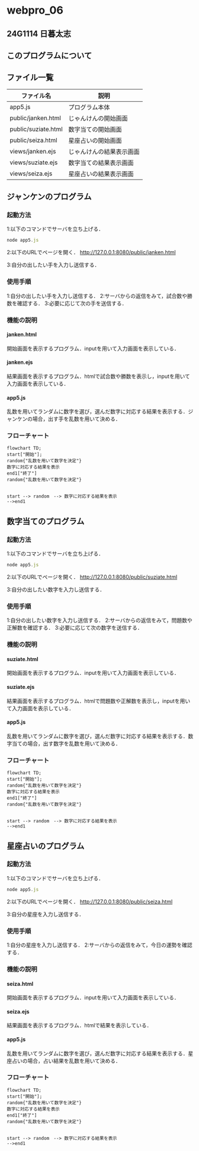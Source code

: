 # webpro_06
## 24G1114 日暮太志

## このプログラムについて

## ファイル一覧
ファイル名 | 説明
-|-
app5.js | プログラム本体
public/janken.html | じゃんけんの開始画面
public/suziate.html | 数字当ての開始画面
public/seiza.html | 星座占いの開始画面
views/janken.ejs | じゃんけんの結果表示画面
views/suziate.ejs | 数字当ての結果表示画面
views/seiza.ejs | 星座占いの結果表示画面

## ジャンケンのプログラム

### 起動方法
1:以下のコマンドでサーバを立ち上げる．
```javascript
node app5.js
```
2:以下のURLでページを開く．
http://127.0.0.1:8080/public/janken.html

3:自分の出したい手を入力し送信する．

### 使用手順
1:自分の出したい手を入力し送信する．
2:サーバからの返信をみて，試合数や勝数を確認する．
3:必要に応じて次の手を送信する．

### 機能の説明

#### janken.html
開始画面を表示するプログラム．inputを用いて入力画面を表示している．

#### janken.ejs
結果画面を表示するプログラム．htmlで試合数や勝数を表示し，inputを用いて入力画面を表示している．

#### app5.js
乱数を用いてランダムに数字を選び，選んだ数字に対応する結果を表示する．ジャンケンの場合，出す手を乱数を用いて決める．

### フローチャート

```mermaid
flowchart TD;
start["開始"];
random{"乱数を用いて数字を決定"}
数字に対応する結果を表示
end1["終了"]
random{"乱数を用いて数字を決定"}


start --> random　--> 数字に対応する結果を表示
-->end1

```

## 数字当てのプログラム

### 起動方法
1:以下のコマンドでサーバを立ち上げる．
```javascript
node app5.js
```
2:以下のURLでページを開く．
http://127.0.0.1:8080/public/suziate.html

3:自分の出したい数字を入力し送信する．

### 使用手順
1:自分の出したい数字を入力し送信する．
2:サーバからの返信をみて，問題数や正解数を確認する．
3:必要に応じて次の数字を送信する．

### 機能の説明

#### suziate.html
開始画面を表示するプログラム．inputを用いて入力画面を表示している．

#### suziate.ejs
結果画面を表示するプログラム．htmlで問題数や正解数を表示し，inputを用いて入力画面を表示している．

#### app5.js
乱数を用いてランダムに数字を選び，選んだ数字に対応する結果を表示する．数字当ての場合，出す数字を乱数を用いて決める．

### フローチャート

```mermaid
flowchart TD;
start["開始"];
random{"乱数を用いて数字を決定"}
数字に対応する結果を表示
end1["終了"]
random{"乱数を用いて数字を決定"}


start --> random　--> 数字に対応する結果を表示
-->end1

```

## 星座占いのプログラム

### 起動方法
1:以下のコマンドでサーバを立ち上げる．
```javascript
node app5.js
```
2:以下のURLでページを開く．
http://127.0.0.1:8080/public/seiza.html

3:自分の星座を入力し送信する．

### 使用手順
1:自分の星座を入力し送信する．
2:サーバからの返信をみて，今日の運勢を確認する．

### 機能の説明

#### seiza.html
開始画面を表示するプログラム．inputを用いて入力画面を表示している．

#### seiza.ejs
結果画面を表示するプログラム．htmlで結果を表示している．

#### app5.js
乱数を用いてランダムに数字を選び，選んだ数字に対応する結果を表示する．星座占いの場合，占い結果を乱数を用いて決める．

### フローチャート

```mermaid
flowchart TD;
start["開始"];
random{"乱数を用いて数字を決定"}
数字に対応する結果を表示
end1["終了"]
random{"乱数を用いて数字を決定"}


start --> random　--> 数字に対応する結果を表示
-->end1

```
